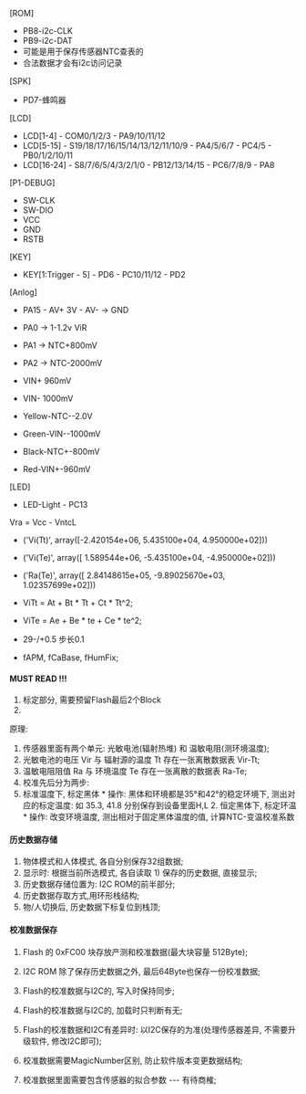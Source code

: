 [ROM]
- PB8-i2c-CLK
- PB9-i2c-DAT
- 可能是用于保存传感器NTC查表的
- 合法数据才会有i2c访问记录

[SPK]
- PD7-蜂鸣器

[LCD]
- LCD[1-4] - COM0/1/2/3 - PA9/10/11/12
- LCD[5-15] - S19/18/17/16/15/14/13/12/11/10/9 - PA4/5/6/7 - PC4/5 - PB0/1/2/10/11
- LCD[16-24] - S8/7/6/5/4/3/2/1/0 - PB12/13/14/15 - PC6/7/8/9 - PA8

[P1-DEBUG]
- SW-CLK
- SW-DIO
- VCC
- GND
- RSTB

[KEY]
- KEY[1:Trigger - 5] - PD6 - PC10/11/12 - PD2


[Anlog]
- PA15 - AV+ 3V
       - AV- -> GND
- PA0 -> 1-1.2v ViR
- PA1 -> NTC+800mV
- PA2 -> NTC-2000mV

- VIN+ 960mV
- VIN- 1000mV
- Yellow-NTC--2.0V
- Green-VIN--1000mV
- Black-NTC+-800mV
- Red-VIN+-960mV

[LED]
- LED-Light - PC13


Vra = Vcc - VntcL


- ('Vi(Tt)', array([-2.420154e+06,  5.435100e+04,  4.950000e+02]))
- ('Vi(Te)', array([ 1.589544e+06, -5.435100e+04, -4.950000e+02]))
- ('Ra(Te)', array([ 2.84148615e+05, -9.89025670e+03,  1.02357699e+02]))

- ViTt = At + Bt * Tt + Ct * Tt^2;
- ViTe = Ae + Be * te + Ce * te^2;

- 29-/+0.5 步长0.1
- fAPM, fCaBase, fHumFix;

#### MUST READ !!!
1. 标定部分, 需要预留Flash最后2个Block
2. 

原理:  
1. 传感器里面有两个单元: 光敏电池(辐射热堆) 和 温敏电阻(测环境温度); 
2. 光敏电池的电压 Vir 与 辐射源的温度 Tt 存在一张离散数据表 Vir-Tt;
3. 温敏电阻阻值 Ra 与 环境温度 Te 存在一张离散的数据表 Ra-Te;
4. 校准先后分为两步:
1. 标准温度下, 标定黑体
              * 操作: 黑体和环境都是35°和42°的稳定环境下, 测出对应的标定温度: 如 35.3, 41.8 分别保存到设备里面H,L
       2. 恒定黑体下, 标定环温
              * 操作: 改变环境温度, 测出相对于固定黑体温度的值, 计算NTC-变温校准系数



#### 历史数据存储
1. 物体模式和人体模式, 各自分别保存32组数据;
2. 显示时: 根据当前所选模式, 各自读取 1) 保存的历史数据, 直接显示;
3. 历史数据存储位置为: I2C ROM的前半部分;
4. 历史数据存取方式,用环形栈结构;
5. 物/人切换后, 历史数据下标复位到栈顶;

#### 校准数据保存
1. Flash 的 0xFC00 块存放产测和校准数据(最大块容量 512Byte);
2. I2C ROM 除了保存历史数据之外, 最后64Byte也保存一份校准数据;
3. Flash的校准数据与I2C的, 写入时保持同步;
4. Flash的校准数据与I2C的, 加载时只判断有无;
5. Flash的校准数据和I2C有差异时: 以I2C保存的为准(处理传感器差异, 不需要升级软件, 修改I2C即可);
6. 校准数据需要MagicNumber区别, 防止软件版本变更数据结构;

7. 校准数据里面需要包含传感器的拟合参数 --- 有待商榷;

